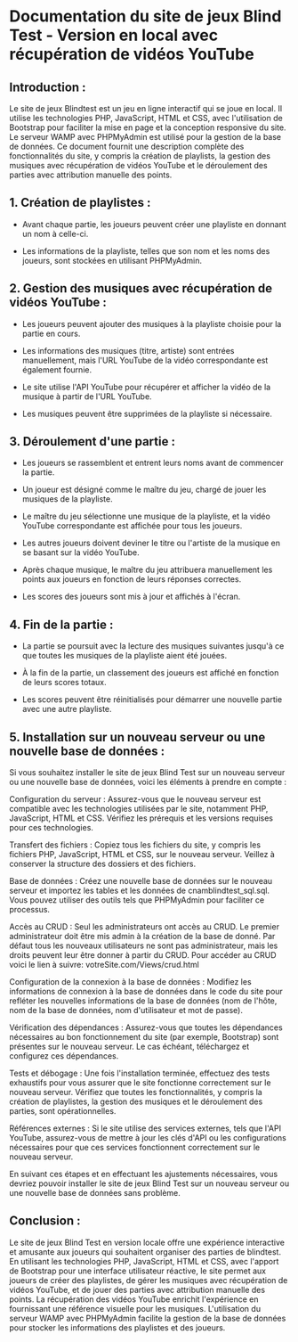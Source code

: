 # Documentation du site de jeux Blind Test - Version en local avec récupération de vidéos YouTube

  

## Introduction :

Le site de jeux Blindtest est un jeu en ligne interactif qui se joue en local. Il utilise les technologies PHP, JavaScript, HTML et CSS, avec l'utilisation de Bootstrap pour faciliter la mise en page et la conception responsive du site. Le serveur WAMP avec PHPMyAdmin est utilisé pour la gestion de la base de données. Ce document fournit une description complète des fonctionnalités du site, y compris la création de playlists, la gestion des musiques avec récupération de vidéos YouTube et le déroulement des parties avec attribution manuelle des points.

  

## 1. Création de playlistes :

- Avant chaque partie, les joueurs peuvent créer une playliste en donnant un nom à celle-ci.

- Les informations de la playliste, telles que son nom et les noms des joueurs, sont stockées en utilisant PHPMyAdmin.

  

## 2. Gestion des musiques avec récupération de vidéos YouTube :

- Les joueurs peuvent ajouter des musiques à la playliste choisie pour la partie en cours.

- Les informations des musiques (titre, artiste) sont entrées manuellement, mais l'URL YouTube de la vidéo correspondante est également fournie.

- Le site utilise l'API YouTube pour récupérer et afficher la vidéo de la musique à partir de l'URL YouTube.

- Les musiques peuvent être supprimées de la playliste si nécessaire.

  

## 3. Déroulement d'une partie :

- Les joueurs se rassemblent et entrent leurs noms avant de commencer la partie.

- Un joueur est désigné comme le maître du jeu, chargé de jouer les musiques de la playliste.

- Le maître du jeu sélectionne une musique de la playliste, et la vidéo YouTube correspondante est affichée pour tous les joueurs.

- Les autres joueurs doivent deviner le titre ou l'artiste de la musique en se basant sur la vidéo YouTube.

- Après chaque musique, le maître du jeu attribuera manuellement les points aux joueurs en fonction de leurs réponses correctes.

- Les scores des joueurs sont mis à jour et affichés à l'écran.

  

## 4. Fin de la partie :

- La partie se poursuit avec la lecture des musiques suivantes jusqu'à ce que toutes les musiques de la playliste aient été jouées.

- À la fin de la partie, un classement des joueurs est affiché en fonction de leurs scores totaux.

- Les scores peuvent être réinitialisés pour démarrer une nouvelle partie avec une autre playliste.

## 5. Installation sur un nouveau serveur ou une nouvelle base de données :

Si vous souhaitez installer le site de jeux Blind Test sur un nouveau serveur ou une nouvelle base de données, voici les éléments à prendre en compte :

Configuration du serveur : Assurez-vous que le nouveau serveur est compatible avec les technologies utilisées par le site, notamment PHP, JavaScript, HTML et CSS. Vérifiez les prérequis et les versions requises pour ces technologies.

Transfert des fichiers : Copiez tous les fichiers du site, y compris les fichiers PHP, JavaScript, HTML et CSS, sur le nouveau serveur. Veillez à conserver la structure des dossiers et des fichiers.

Base de données : Créez une nouvelle base de données sur le nouveau serveur et importez les tables et les données de cnamblindtest_sql.sql. Vous pouvez utiliser des outils tels que PHPMyAdmin pour faciliter ce processus.

Accès au CRUD : Seul les administrateurs ont accès au CRUD. Le premier administrateur doit être mis admin à la création de la base de donné. Par défaut tous les nouveaux utilisateurs ne sont pas administrateur, mais les droits peuvent leur être donner à partir du CRUD. Pour accéder au CRUD voici le lien à suivre: votreSite.com/Views/crud.html

Configuration de la connexion à la base de données : Modifiez les informations de connexion à la base de données dans le code du site pour refléter les nouvelles informations de la base de données (nom de l'hôte, nom de la base de données, nom d'utilisateur et mot de passe).

Vérification des dépendances : Assurez-vous que toutes les dépendances nécessaires au bon fonctionnement du site (par exemple, Bootstrap) sont présentes sur le nouveau serveur. Le cas échéant, téléchargez et configurez ces dépendances.

Tests et débogage : Une fois l'installation terminée, effectuez des tests exhaustifs pour vous assurer que le site fonctionne correctement sur le nouveau serveur. Vérifiez que toutes les fonctionnalités, y compris la création de playlistes, la gestion des musiques et le déroulement des parties, sont opérationnelles.

Références externes : Si le site utilise des services externes, tels que l'API YouTube, assurez-vous de mettre à jour les clés d'API ou les configurations nécessaires pour que ces services fonctionnent correctement sur le nouveau serveur.

En suivant ces étapes et en effectuant les ajustements nécessaires, vous devriez pouvoir installer le site de jeux Blind Test sur un nouveau serveur ou une nouvelle base de données sans problème.

## Conclusion :

Le site de jeux Blind Test en version locale offre une expérience interactive et amusante aux joueurs qui souhaitent organiser des parties de blindtest. En utilisant les technologies PHP, JavaScript, HTML et CSS, avec l'apport de Bootstrap pour une interface utilisateur réactive, le site permet aux joueurs de créer des playlistes, de gérer les musiques avec récupération de vidéos YouTube, et de jouer des parties avec attribution manuelle des points. La récupération des vidéos YouTube enrichit l'expérience en fournissant une référence visuelle pour les musiques. L'utilisation du serveur WAMP avec PHPMyAdmin facilite la gestion de la base de données pour stocker les informations des playlistes et des joueurs.
